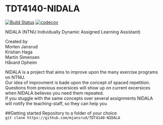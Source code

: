 # TDT4140-NIDALA
[![Build Status](https://travis-ci.org/mjansrud/TDT4140-NIDALA.svg?branch=master)](https://travis-ci.org/mjansrud/TDT4140-NIDALA)
[![codecov](https://codecov.io/gh/mjansrud/TDT4140-NIDALA/branch/master/graph/badge.svg)](https://codecov.io/gh/mjansrud/TDT4140-NIDALA)

NIDALA (NTNU Individually Dynamic Assigned Learning Assistant)

Created by <br />
Morten Jansrud <br />
Kristian Haga <br />
Martin Simensen <br />
Håvard Opheim <br />

NIDALA is a project that aims to improve upon the many exercise programs on NTNU. <br />
Our idea of improvment is bade upon the concept of spaced repetition. <br />
Questions from previous excersices will show up on current excersices when NIDALA believes you need them repeated. <br />
If you stuggle with the same concepts over several assignments NIDALA will notify the teaching-staff, so they can help you <br />

##Getting started
Repository to a folder of your choice <br />
`git clone https://github.com/mjansrud/TDT4140-NIDALA`
